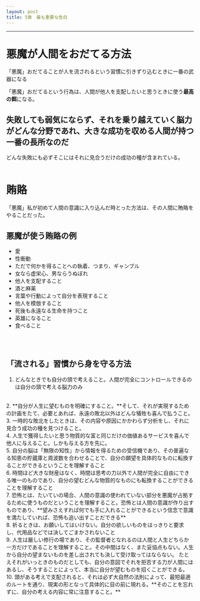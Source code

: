 ```yaml
---
layout: post
title: 5章　最も重要な告白
---
```

____

# 悪魔が人間をおだてる方法

「悪魔」おだてることが人を流されるという習慣に引きずり込むときに一番の武器になる

「悪魔」おだてるという行為は、人間が他人を支配したいと思うときに使う**最高の餌**になる。
<br/>

## 失敗しても弱気にならず、それを乗り越えていく脳力がどんな分野であれ、大きな成功を収める人間が持つ一番の長所なのだ

どんな失敗にも必ずそこにはそれに見合うだけの成功の種が含まれている。
<br/>
<br/>

# 賄賂
「悪魔」私が初めて人間の意識に入り込んだ時とった方法は、その人間に賄賂をやることだった。

## 悪魔が使う賄賂の例
* 愛
* 性衝動
* ただで何かを得ることへの執着、つまり、ギャンブル
* 女なら虚栄心、男ならうぬぼれ
* 他人を支配すること
* 酒と麻薬
* 言葉や行動によって自分を表現すること
* 他人を模倣すること
* 死後も永遠なる生命を持つこと
* 英雄になること
* 食べること
<br/>
<br/>

## 「流される」習慣から身を守る方法
1. どんなときでも自分の頭で考えること。人間が完全にコントロールできるのは自分の頭で考える脳力のみ
<br/>
2. **自分が人生に望むものを明確にすること。**そして、それが実現するための計画をたて、必要とあれば、永遠の敗北以外はどんな犠牲も喜んで払うこと。
<br/>
3. 一時的な敗北をしたときは、その内容や原因にかかわらず分析をし、それに見合う成功の種を見つけること。
<br/>
4. 人生で獲得したいと思う物質的な富と同じだけの価値あるサービスを喜んで他人に与えること。しかも与える方を先に。
<br/>
5. 自分の脳は「無限の知性」から情報を得るための受信機であり、その普遍なる知恵の貯蔵庫と周波数を合わせることで、自分の願望を具体的なものに転換することができるということを理解すること
<br/>
6. 時間ほど大きな財産はなく、時間は思考の力以外で人間が完全に自由にできる唯一のものであり、自分の望むどんな物質的なものにも転換することができることを理解すること
<br/>
7. 恐怖とは、たいていの場合、人間の意識の使われていない部分を悪魔が占拠するために使うものだということを理解すること。恐怖とは人間の意識が作り出すものであり、**望みさえすれば何でも手に入れることができるという信念で意識を満たしていれば、恐怖も追い出すことだできる**
<br/>
8. 祈るときは、お願いしてはいけない。自分の欲しいものをはっきりと要求し、代用品などでは決してごまかされないこと
<br/>
9. 人生は厳しい修行の場であり、その監督者となれるのは人間と人生どちらか一方だけであることを理解すること。その中間はなく、また妥協点もない。人生から自分の望まないものを差し出されても決して受け取ってはならない。
たとえそれがいっときのものだとしても、自分の意図でそれを拒否する力が人間にはあるし、そうすることによって、本当に自分が望むものを招くことができる。
<br/>
10. 頭がある考えで支配されると、それは必ず大自然の法則によって、最短最適のルートを通り、現実の形となって具体的に目の前に現れる。**そのことを忘れずに、自分の考える内容に常に注意すること。**
